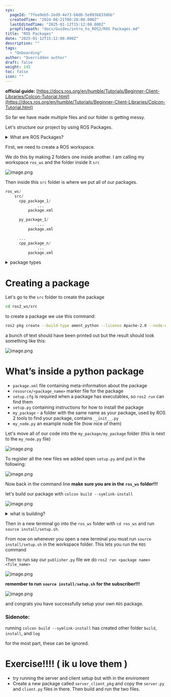 ```yaml
---
sys:
  pageId: "7fea9eb5-2ed9-4e73-b6d6-5e093b833dbb"
  createdTime: "2024-08-21T00:28:00.000Z"
  lastEditedTime: "2025-01-12T15:12:00.000Z"
  propFilepath: "docs/Guides/intro_to_ROS2/ROS Packages.md"
title: "ROS Packages"
date: "2025-01-12T15:12:00.000Z"
description: ""
tags:
  - "Onboarding"
author: "Overridden author"
draft: false
weight: 145
toc: false
icon: ""
---
```


**official guide:** [https://docs.ros.org/en/humble/Tutorials/Beginner-Client-Libraries/Colcon-Tutorial.html](https://docs.ros.org/en/humble/Tutorials/Beginner-Client-Libraries/Colcon-Tutorial.html)

So far we have made multiple files and our folder is getting messy.

Let's structure our project by using ROS Packages.

<details>

<summary>What are ROS Packages?</summary>

ROS Packages are, as the name implies, packages of code that are highly sharable between ROS developers.

They consist of a folder, `package.xml` file, and source code

```python
      cpp_package_1/
		      ... imagine much code files here ..
          package.xml
```

</details>

First, we need to create a ROS workspace.

We do this by making 2 folders one inside another. I am calling my workspace `ros_ws` and the folder inside it `src`

![image.png](https://prod-files-secure.s3.us-west-2.amazonaws.com/d518164a-d88e-44d1-a4ee-3adb3bd8bce0/70706947-fd18-4537-a67b-e12946812d31/image.png?X-Amz-Algorithm=AWS4-HMAC-SHA256&X-Amz-Content-Sha256=UNSIGNED-PAYLOAD&X-Amz-Credential=ASIAZI2LB466S3BPAWTL%2F20250307%2Fus-west-2%2Fs3%2Faws4_request&X-Amz-Date=20250307T210122Z&X-Amz-Expires=3600&X-Amz-Security-Token=IQoJb3JpZ2luX2VjEAQaCXVzLXdlc3QtMiJIMEYCIQD8X8wKyuQaniKskHOGuAItLK3pzk8dmh230ooAqyWfNQIhAJQI9TeGNU2zeoBilmKD2QtBYBaTiVK8InfJWRjrG%2FzYKv8DCE0QABoMNjM3NDIzMTgzODA1IgwaZ5Sxk3aT6W8JQ84q3AMK7uwP%2BVYGF16OWXmrSKrgowvJvhpuXzPHMlyTlZ%2BVHR1QLlYFlZqBG4SLaiRMyYlqtALTDwmbFjsmA%2Fbs2tLbcl4654HSe%2Bdz0z%2FOumOJkMI6QxQLIM5Ee9htbTUp12vYqEpkGhOKEm2y4YJfOTjY0oUdwRWMBoQoIt7WqEkZXpQwJWWZxo6pQqN9xjEfC8nMqv9f%2BnUsdYNQIprPRATCAHSflI3YgoM1Fsr0OlrhS2tcLYXbiFSTUtAJqfeA62diZx5AYAYWkD0uH0xyXBffNQPy78Kcm9TTwuo6l%2ByrtA6eT8TTlLjj1d8eJQY67Mtq3wy4HjIJPwuB9ZczjS%2F57YEQERA3FwQryGmo2vMwcyo4kcsUz77E5%2BhJBbcbgtv482aFGx%2BTUMLBFVjoS4JHwmcjVasK5cK%2FfaVrrkXu9zxVExMDBcFXv7dUu9d6lTcZciKizsMd9ZQqkF7h9wtEnH9KMgUcNGJCBKf6W%2F1CC7LaFYE%2FI4RvVZg8C2AqVk18mx2%2B8JbVXS4ITa0hMuRqgPWbnXaL4B7n1aXYIptzg6Hq95MWQM3RuYWgMzfO3o4NcMTfalY746SZ1%2Faj%2B0A0wuuW9dP%2BxMgh7b6snqArmwnuvSKyzn%2BHECP5xDDvn62%2BBjqkAa2%2BkWIdZdSSzobl1FffGR7gXy1hatuVghwBypW8uxbUzTzlUF5XqH5KY0snf05UiWw4MBXcZA85QTPLNWcSSTkdyeWdot5A6iv1wefQji81OT4fEjmuw6m46SvBZQ%2BMSwsx4Dj6IOxmzqW1nAysn9n%2FxwdakTQhLL8fVDllA0%2B6QEFrk6WNqXDynTDzsVfisIz9p1IQ7kaRkL0omCWtqJJK1Unm&X-Amz-Signature=7481c3e876143b8f6ff2dd93d74d0ef531eccc6df177f744fc701b6e9c90a2f0&X-Amz-SignedHeaders=host&x-id=GetObject)

Then inside this `src` folder is where we put all of our packages.

```python
ros_ws/
    src/
      cpp_package_1/
		      ...
          package.xml

      py_package_1/
		      ...
          package.xml

      ...
      cpp_package_n/
		      ...
          package.xml

```

<details>

<summary>package types</summary>

packages can be either `C++` or python.

the intern file structure is different for each but for this guide we will stick to creating python packages

</details>

# Creating a package

Let's go to the `src` folder to create the package

```bash
cd ros2_ws/src
```

to create a package we use this command:

```bash
ros2 pkg create --build-type ament_python --license Apache-2.0 --node-name my_node my_package
```

a bunch of text should have been printed out but the result should look something like this:

![image.png](https://prod-files-secure.s3.us-west-2.amazonaws.com/d518164a-d88e-44d1-a4ee-3adb3bd8bce0/e6cf1e3f-8512-4a3e-b131-079f800bf3e8/image.png?X-Amz-Algorithm=AWS4-HMAC-SHA256&X-Amz-Content-Sha256=UNSIGNED-PAYLOAD&X-Amz-Credential=ASIAZI2LB466S3BPAWTL%2F20250307%2Fus-west-2%2Fs3%2Faws4_request&X-Amz-Date=20250307T210122Z&X-Amz-Expires=3600&X-Amz-Security-Token=IQoJb3JpZ2luX2VjEAQaCXVzLXdlc3QtMiJIMEYCIQD8X8wKyuQaniKskHOGuAItLK3pzk8dmh230ooAqyWfNQIhAJQI9TeGNU2zeoBilmKD2QtBYBaTiVK8InfJWRjrG%2FzYKv8DCE0QABoMNjM3NDIzMTgzODA1IgwaZ5Sxk3aT6W8JQ84q3AMK7uwP%2BVYGF16OWXmrSKrgowvJvhpuXzPHMlyTlZ%2BVHR1QLlYFlZqBG4SLaiRMyYlqtALTDwmbFjsmA%2Fbs2tLbcl4654HSe%2Bdz0z%2FOumOJkMI6QxQLIM5Ee9htbTUp12vYqEpkGhOKEm2y4YJfOTjY0oUdwRWMBoQoIt7WqEkZXpQwJWWZxo6pQqN9xjEfC8nMqv9f%2BnUsdYNQIprPRATCAHSflI3YgoM1Fsr0OlrhS2tcLYXbiFSTUtAJqfeA62diZx5AYAYWkD0uH0xyXBffNQPy78Kcm9TTwuo6l%2ByrtA6eT8TTlLjj1d8eJQY67Mtq3wy4HjIJPwuB9ZczjS%2F57YEQERA3FwQryGmo2vMwcyo4kcsUz77E5%2BhJBbcbgtv482aFGx%2BTUMLBFVjoS4JHwmcjVasK5cK%2FfaVrrkXu9zxVExMDBcFXv7dUu9d6lTcZciKizsMd9ZQqkF7h9wtEnH9KMgUcNGJCBKf6W%2F1CC7LaFYE%2FI4RvVZg8C2AqVk18mx2%2B8JbVXS4ITa0hMuRqgPWbnXaL4B7n1aXYIptzg6Hq95MWQM3RuYWgMzfO3o4NcMTfalY746SZ1%2Faj%2B0A0wuuW9dP%2BxMgh7b6snqArmwnuvSKyzn%2BHECP5xDDvn62%2BBjqkAa2%2BkWIdZdSSzobl1FffGR7gXy1hatuVghwBypW8uxbUzTzlUF5XqH5KY0snf05UiWw4MBXcZA85QTPLNWcSSTkdyeWdot5A6iv1wefQji81OT4fEjmuw6m46SvBZQ%2BMSwsx4Dj6IOxmzqW1nAysn9n%2FxwdakTQhLL8fVDllA0%2B6QEFrk6WNqXDynTDzsVfisIz9p1IQ7kaRkL0omCWtqJJK1Unm&X-Amz-Signature=73bc7156a18b8f7aac070fff609e83a2ff6161dbfe30ee08dae746504deea8c9&X-Amz-SignedHeaders=host&x-id=GetObject)

# What’s inside a python package

- `package.xml` file containing meta-information about the package
- `resource/<package_name>` marker file for the package
- `setup.cfg` is required when a package has executables, so `ros2 run` can find them
- `setup.py` containing instructions for how to install the package
- `my_package` - a folder with the same name as your package, used by ROS 2 tools to find your package, contains `__init__.py`
- `my_node.py` an example node file (how nice of them)

Let's move all of our code into the `my_package/my_package` folder (this is next to the `my_node.py` file)

![image.png](https://prod-files-secure.s3.us-west-2.amazonaws.com/d518164a-d88e-44d1-a4ee-3adb3bd8bce0/9ce58f11-0da9-4d3e-b86d-506a9685d378/image.png?X-Amz-Algorithm=AWS4-HMAC-SHA256&X-Amz-Content-Sha256=UNSIGNED-PAYLOAD&X-Amz-Credential=ASIAZI2LB466S3BPAWTL%2F20250307%2Fus-west-2%2Fs3%2Faws4_request&X-Amz-Date=20250307T210122Z&X-Amz-Expires=3600&X-Amz-Security-Token=IQoJb3JpZ2luX2VjEAQaCXVzLXdlc3QtMiJIMEYCIQD8X8wKyuQaniKskHOGuAItLK3pzk8dmh230ooAqyWfNQIhAJQI9TeGNU2zeoBilmKD2QtBYBaTiVK8InfJWRjrG%2FzYKv8DCE0QABoMNjM3NDIzMTgzODA1IgwaZ5Sxk3aT6W8JQ84q3AMK7uwP%2BVYGF16OWXmrSKrgowvJvhpuXzPHMlyTlZ%2BVHR1QLlYFlZqBG4SLaiRMyYlqtALTDwmbFjsmA%2Fbs2tLbcl4654HSe%2Bdz0z%2FOumOJkMI6QxQLIM5Ee9htbTUp12vYqEpkGhOKEm2y4YJfOTjY0oUdwRWMBoQoIt7WqEkZXpQwJWWZxo6pQqN9xjEfC8nMqv9f%2BnUsdYNQIprPRATCAHSflI3YgoM1Fsr0OlrhS2tcLYXbiFSTUtAJqfeA62diZx5AYAYWkD0uH0xyXBffNQPy78Kcm9TTwuo6l%2ByrtA6eT8TTlLjj1d8eJQY67Mtq3wy4HjIJPwuB9ZczjS%2F57YEQERA3FwQryGmo2vMwcyo4kcsUz77E5%2BhJBbcbgtv482aFGx%2BTUMLBFVjoS4JHwmcjVasK5cK%2FfaVrrkXu9zxVExMDBcFXv7dUu9d6lTcZciKizsMd9ZQqkF7h9wtEnH9KMgUcNGJCBKf6W%2F1CC7LaFYE%2FI4RvVZg8C2AqVk18mx2%2B8JbVXS4ITa0hMuRqgPWbnXaL4B7n1aXYIptzg6Hq95MWQM3RuYWgMzfO3o4NcMTfalY746SZ1%2Faj%2B0A0wuuW9dP%2BxMgh7b6snqArmwnuvSKyzn%2BHECP5xDDvn62%2BBjqkAa2%2BkWIdZdSSzobl1FffGR7gXy1hatuVghwBypW8uxbUzTzlUF5XqH5KY0snf05UiWw4MBXcZA85QTPLNWcSSTkdyeWdot5A6iv1wefQji81OT4fEjmuw6m46SvBZQ%2BMSwsx4Dj6IOxmzqW1nAysn9n%2FxwdakTQhLL8fVDllA0%2B6QEFrk6WNqXDynTDzsVfisIz9p1IQ7kaRkL0omCWtqJJK1Unm&X-Amz-Signature=484cd5889e236ea759ac7d7391e929c47903d284a3d67d05135665fcbb8f560a&X-Amz-SignedHeaders=host&x-id=GetObject)

To register all the new files we added open `setup.py` and put in the following:

![image.png](https://prod-files-secure.s3.us-west-2.amazonaws.com/d518164a-d88e-44d1-a4ee-3adb3bd8bce0/1cd7c262-4cae-4496-9d75-c178537d24a2/image.png?X-Amz-Algorithm=AWS4-HMAC-SHA256&X-Amz-Content-Sha256=UNSIGNED-PAYLOAD&X-Amz-Credential=ASIAZI2LB466S3BPAWTL%2F20250307%2Fus-west-2%2Fs3%2Faws4_request&X-Amz-Date=20250307T210122Z&X-Amz-Expires=3600&X-Amz-Security-Token=IQoJb3JpZ2luX2VjEAQaCXVzLXdlc3QtMiJIMEYCIQD8X8wKyuQaniKskHOGuAItLK3pzk8dmh230ooAqyWfNQIhAJQI9TeGNU2zeoBilmKD2QtBYBaTiVK8InfJWRjrG%2FzYKv8DCE0QABoMNjM3NDIzMTgzODA1IgwaZ5Sxk3aT6W8JQ84q3AMK7uwP%2BVYGF16OWXmrSKrgowvJvhpuXzPHMlyTlZ%2BVHR1QLlYFlZqBG4SLaiRMyYlqtALTDwmbFjsmA%2Fbs2tLbcl4654HSe%2Bdz0z%2FOumOJkMI6QxQLIM5Ee9htbTUp12vYqEpkGhOKEm2y4YJfOTjY0oUdwRWMBoQoIt7WqEkZXpQwJWWZxo6pQqN9xjEfC8nMqv9f%2BnUsdYNQIprPRATCAHSflI3YgoM1Fsr0OlrhS2tcLYXbiFSTUtAJqfeA62diZx5AYAYWkD0uH0xyXBffNQPy78Kcm9TTwuo6l%2ByrtA6eT8TTlLjj1d8eJQY67Mtq3wy4HjIJPwuB9ZczjS%2F57YEQERA3FwQryGmo2vMwcyo4kcsUz77E5%2BhJBbcbgtv482aFGx%2BTUMLBFVjoS4JHwmcjVasK5cK%2FfaVrrkXu9zxVExMDBcFXv7dUu9d6lTcZciKizsMd9ZQqkF7h9wtEnH9KMgUcNGJCBKf6W%2F1CC7LaFYE%2FI4RvVZg8C2AqVk18mx2%2B8JbVXS4ITa0hMuRqgPWbnXaL4B7n1aXYIptzg6Hq95MWQM3RuYWgMzfO3o4NcMTfalY746SZ1%2Faj%2B0A0wuuW9dP%2BxMgh7b6snqArmwnuvSKyzn%2BHECP5xDDvn62%2BBjqkAa2%2BkWIdZdSSzobl1FffGR7gXy1hatuVghwBypW8uxbUzTzlUF5XqH5KY0snf05UiWw4MBXcZA85QTPLNWcSSTkdyeWdot5A6iv1wefQji81OT4fEjmuw6m46SvBZQ%2BMSwsx4Dj6IOxmzqW1nAysn9n%2FxwdakTQhLL8fVDllA0%2B6QEFrk6WNqXDynTDzsVfisIz9p1IQ7kaRkL0omCWtqJJK1Unm&X-Amz-Signature=a6f103904dc83717871d5430dd6964e67b5b5ca93a05fbc53de7a796808bd606&X-Amz-SignedHeaders=host&x-id=GetObject)

Now back in the command line **make sure you are in the** **`ros_ws`** **folder!!!**

let's build our package with `colcon build --symlink-install`

![image.png](https://prod-files-secure.s3.us-west-2.amazonaws.com/d518164a-d88e-44d1-a4ee-3adb3bd8bce0/2f2a0d27-b173-48fd-b189-5f5c0ce65619/image.png?X-Amz-Algorithm=AWS4-HMAC-SHA256&X-Amz-Content-Sha256=UNSIGNED-PAYLOAD&X-Amz-Credential=ASIAZI2LB466S3BPAWTL%2F20250307%2Fus-west-2%2Fs3%2Faws4_request&X-Amz-Date=20250307T210122Z&X-Amz-Expires=3600&X-Amz-Security-Token=IQoJb3JpZ2luX2VjEAQaCXVzLXdlc3QtMiJIMEYCIQD8X8wKyuQaniKskHOGuAItLK3pzk8dmh230ooAqyWfNQIhAJQI9TeGNU2zeoBilmKD2QtBYBaTiVK8InfJWRjrG%2FzYKv8DCE0QABoMNjM3NDIzMTgzODA1IgwaZ5Sxk3aT6W8JQ84q3AMK7uwP%2BVYGF16OWXmrSKrgowvJvhpuXzPHMlyTlZ%2BVHR1QLlYFlZqBG4SLaiRMyYlqtALTDwmbFjsmA%2Fbs2tLbcl4654HSe%2Bdz0z%2FOumOJkMI6QxQLIM5Ee9htbTUp12vYqEpkGhOKEm2y4YJfOTjY0oUdwRWMBoQoIt7WqEkZXpQwJWWZxo6pQqN9xjEfC8nMqv9f%2BnUsdYNQIprPRATCAHSflI3YgoM1Fsr0OlrhS2tcLYXbiFSTUtAJqfeA62diZx5AYAYWkD0uH0xyXBffNQPy78Kcm9TTwuo6l%2ByrtA6eT8TTlLjj1d8eJQY67Mtq3wy4HjIJPwuB9ZczjS%2F57YEQERA3FwQryGmo2vMwcyo4kcsUz77E5%2BhJBbcbgtv482aFGx%2BTUMLBFVjoS4JHwmcjVasK5cK%2FfaVrrkXu9zxVExMDBcFXv7dUu9d6lTcZciKizsMd9ZQqkF7h9wtEnH9KMgUcNGJCBKf6W%2F1CC7LaFYE%2FI4RvVZg8C2AqVk18mx2%2B8JbVXS4ITa0hMuRqgPWbnXaL4B7n1aXYIptzg6Hq95MWQM3RuYWgMzfO3o4NcMTfalY746SZ1%2Faj%2B0A0wuuW9dP%2BxMgh7b6snqArmwnuvSKyzn%2BHECP5xDDvn62%2BBjqkAa2%2BkWIdZdSSzobl1FffGR7gXy1hatuVghwBypW8uxbUzTzlUF5XqH5KY0snf05UiWw4MBXcZA85QTPLNWcSSTkdyeWdot5A6iv1wefQji81OT4fEjmuw6m46SvBZQ%2BMSwsx4Dj6IOxmzqW1nAysn9n%2FxwdakTQhLL8fVDllA0%2B6QEFrk6WNqXDynTDzsVfisIz9p1IQ7kaRkL0omCWtqJJK1Unm&X-Amz-Signature=119fff019a9663f59eb3fae77acb48d88a9b1aa730d35a9562a3ca92df5f868c&X-Amz-SignedHeaders=host&x-id=GetObject)

<details>

<summary>what is building?</summary>

if you are a CS major at Rose-Hulman you will learn the answer to this in CSSE132

but TLDR; is it combines all the code files into one program that can be run easily 

</details>

Then in a new terminal go into the `ros_ws` folder with `cd ros_ws` and run `source install/setup.sh`. 

From now on whenever you open a new terminal you must run `source install/setup.sh` in the workspace folder. This lets you run the `ROS` command

Then to run say our `publisher.py` file we do `ros2 run <package name> <file_name>`

![image.png](https://prod-files-secure.s3.us-west-2.amazonaws.com/d518164a-d88e-44d1-a4ee-3adb3bd8bce0/4f4b1219-3a44-4632-aa0a-ce3471699f59/image.png?X-Amz-Algorithm=AWS4-HMAC-SHA256&X-Amz-Content-Sha256=UNSIGNED-PAYLOAD&X-Amz-Credential=ASIAZI2LB466S3BPAWTL%2F20250307%2Fus-west-2%2Fs3%2Faws4_request&X-Amz-Date=20250307T210122Z&X-Amz-Expires=3600&X-Amz-Security-Token=IQoJb3JpZ2luX2VjEAQaCXVzLXdlc3QtMiJIMEYCIQD8X8wKyuQaniKskHOGuAItLK3pzk8dmh230ooAqyWfNQIhAJQI9TeGNU2zeoBilmKD2QtBYBaTiVK8InfJWRjrG%2FzYKv8DCE0QABoMNjM3NDIzMTgzODA1IgwaZ5Sxk3aT6W8JQ84q3AMK7uwP%2BVYGF16OWXmrSKrgowvJvhpuXzPHMlyTlZ%2BVHR1QLlYFlZqBG4SLaiRMyYlqtALTDwmbFjsmA%2Fbs2tLbcl4654HSe%2Bdz0z%2FOumOJkMI6QxQLIM5Ee9htbTUp12vYqEpkGhOKEm2y4YJfOTjY0oUdwRWMBoQoIt7WqEkZXpQwJWWZxo6pQqN9xjEfC8nMqv9f%2BnUsdYNQIprPRATCAHSflI3YgoM1Fsr0OlrhS2tcLYXbiFSTUtAJqfeA62diZx5AYAYWkD0uH0xyXBffNQPy78Kcm9TTwuo6l%2ByrtA6eT8TTlLjj1d8eJQY67Mtq3wy4HjIJPwuB9ZczjS%2F57YEQERA3FwQryGmo2vMwcyo4kcsUz77E5%2BhJBbcbgtv482aFGx%2BTUMLBFVjoS4JHwmcjVasK5cK%2FfaVrrkXu9zxVExMDBcFXv7dUu9d6lTcZciKizsMd9ZQqkF7h9wtEnH9KMgUcNGJCBKf6W%2F1CC7LaFYE%2FI4RvVZg8C2AqVk18mx2%2B8JbVXS4ITa0hMuRqgPWbnXaL4B7n1aXYIptzg6Hq95MWQM3RuYWgMzfO3o4NcMTfalY746SZ1%2Faj%2B0A0wuuW9dP%2BxMgh7b6snqArmwnuvSKyzn%2BHECP5xDDvn62%2BBjqkAa2%2BkWIdZdSSzobl1FffGR7gXy1hatuVghwBypW8uxbUzTzlUF5XqH5KY0snf05UiWw4MBXcZA85QTPLNWcSSTkdyeWdot5A6iv1wefQji81OT4fEjmuw6m46SvBZQ%2BMSwsx4Dj6IOxmzqW1nAysn9n%2FxwdakTQhLL8fVDllA0%2B6QEFrk6WNqXDynTDzsVfisIz9p1IQ7kaRkL0omCWtqJJK1Unm&X-Amz-Signature=e6c5c9a39dc3bb39cf6f1b1c7b6383585f4fcc194eb7835eb6ff64bbe72bd688&X-Amz-SignedHeaders=host&x-id=GetObject)

**remember to run** **`source install/setup.sh`** **for the subscriber!!!**

![image.png](https://prod-files-secure.s3.us-west-2.amazonaws.com/d518164a-d88e-44d1-a4ee-3adb3bd8bce0/02121119-dad4-49ec-8356-c956108b4243/image.png?X-Amz-Algorithm=AWS4-HMAC-SHA256&X-Amz-Content-Sha256=UNSIGNED-PAYLOAD&X-Amz-Credential=ASIAZI2LB466S3BPAWTL%2F20250307%2Fus-west-2%2Fs3%2Faws4_request&X-Amz-Date=20250307T210122Z&X-Amz-Expires=3600&X-Amz-Security-Token=IQoJb3JpZ2luX2VjEAQaCXVzLXdlc3QtMiJIMEYCIQD8X8wKyuQaniKskHOGuAItLK3pzk8dmh230ooAqyWfNQIhAJQI9TeGNU2zeoBilmKD2QtBYBaTiVK8InfJWRjrG%2FzYKv8DCE0QABoMNjM3NDIzMTgzODA1IgwaZ5Sxk3aT6W8JQ84q3AMK7uwP%2BVYGF16OWXmrSKrgowvJvhpuXzPHMlyTlZ%2BVHR1QLlYFlZqBG4SLaiRMyYlqtALTDwmbFjsmA%2Fbs2tLbcl4654HSe%2Bdz0z%2FOumOJkMI6QxQLIM5Ee9htbTUp12vYqEpkGhOKEm2y4YJfOTjY0oUdwRWMBoQoIt7WqEkZXpQwJWWZxo6pQqN9xjEfC8nMqv9f%2BnUsdYNQIprPRATCAHSflI3YgoM1Fsr0OlrhS2tcLYXbiFSTUtAJqfeA62diZx5AYAYWkD0uH0xyXBffNQPy78Kcm9TTwuo6l%2ByrtA6eT8TTlLjj1d8eJQY67Mtq3wy4HjIJPwuB9ZczjS%2F57YEQERA3FwQryGmo2vMwcyo4kcsUz77E5%2BhJBbcbgtv482aFGx%2BTUMLBFVjoS4JHwmcjVasK5cK%2FfaVrrkXu9zxVExMDBcFXv7dUu9d6lTcZciKizsMd9ZQqkF7h9wtEnH9KMgUcNGJCBKf6W%2F1CC7LaFYE%2FI4RvVZg8C2AqVk18mx2%2B8JbVXS4ITa0hMuRqgPWbnXaL4B7n1aXYIptzg6Hq95MWQM3RuYWgMzfO3o4NcMTfalY746SZ1%2Faj%2B0A0wuuW9dP%2BxMgh7b6snqArmwnuvSKyzn%2BHECP5xDDvn62%2BBjqkAa2%2BkWIdZdSSzobl1FffGR7gXy1hatuVghwBypW8uxbUzTzlUF5XqH5KY0snf05UiWw4MBXcZA85QTPLNWcSSTkdyeWdot5A6iv1wefQji81OT4fEjmuw6m46SvBZQ%2BMSwsx4Dj6IOxmzqW1nAysn9n%2FxwdakTQhLL8fVDllA0%2B6QEFrk6WNqXDynTDzsVfisIz9p1IQ7kaRkL0omCWtqJJK1Unm&X-Amz-Signature=d2fc573d8510da943d6719d89f7bcbd5e1a0c7a1925a09ae27c7eff55b0b9210&X-Amz-SignedHeaders=host&x-id=GetObject)

and congrats you have successfully setup your own `ROS` package.

### Sidenote:

running `colcon build --symlink-install` has created other folder `build`, `install`, and `log`

for the most part, these can be ignored.

# Exercise!!!! ( ik u love them )

- try running the server and client setup but with in the enviroment
- Create a new package called `server_client_pkg` and copy the `server.py` and `client.py` files in there. Then build and run the two files.
